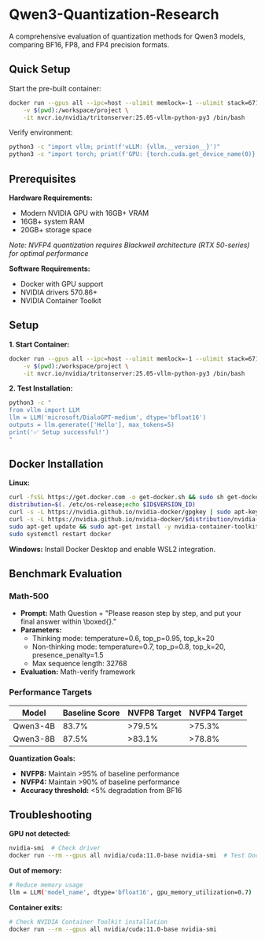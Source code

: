# Qwen3-Quantization-Research

A comprehensive evaluation of quantization methods for Qwen3 models, comparing BF16, FP8, and FP4 precision formats.

## Quick Setup

Start the pre-built container:

```bash
docker run --gpus all --ipc=host --ulimit memlock=-1 --ulimit stack=67108864 \
    -v $(pwd):/workspace/project \
    -it nvcr.io/nvidia/tritonserver:25.05-vllm-python-py3 /bin/bash
```

Verify environment:

```bash
python3 -c "import vllm; print(f'vLLM: {vllm.__version__}')"
python3 -c "import torch; print(f'GPU: {torch.cuda.get_device_name(0)}')"
```

## Prerequisites

**Hardware Requirements:**
- Modern NVIDIA GPU with 16GB+ VRAM
- 16GB+ system RAM
- 20GB+ storage space

*Note: NVFP4 quantization requires Blackwell architecture (RTX 50-series) for optimal performance*

**Software Requirements:**
- Docker with GPU support
- NVIDIA drivers 570.86+
- NVIDIA Container Toolkit

## Setup

**1. Start Container:**
```bash
docker run --gpus all --ipc=host --ulimit memlock=-1 --ulimit stack=67108864 \
    -v $(pwd):/workspace/project \
    -it nvcr.io/nvidia/tritonserver:25.05-vllm-python-py3 /bin/bash
```

**2. Test Installation:**
```bash
python3 -c "
from vllm import LLM
llm = LLM('microsoft/DialoGPT-medium', dtype='bfloat16')
outputs = llm.generate(['Hello'], max_tokens=5)
print('✅ Setup successful!')
"
```

## Docker Installation

**Linux:**
```bash
curl -fsSL https://get.docker.com -o get-docker.sh && sudo sh get-docker.sh
distribution=$(. /etc/os-release;echo $ID$VERSION_ID)
curl -s -L https://nvidia.github.io/nvidia-docker/gpgkey | sudo apt-key add -
curl -s -L https://nvidia.github.io/nvidia-docker/$distribution/nvidia-docker.list | sudo tee /etc/apt/sources.list.d/nvidia-docker.list
sudo apt-get update && sudo apt-get install -y nvidia-container-toolkit
sudo systemctl restart docker
```

**Windows:**
Install Docker Desktop and enable WSL2 integration.

## Benchmark Evaluation

### Math-500
- **Prompt:** Math Question + "Please reason step by step, and put your final answer within \boxed{}."
- **Parameters:** 
  - Thinking mode: temperature=0.6, top_p=0.95, top_k=20
  - Non-thinking mode: temperature=0.7, top_p=0.8, top_k=20, presence_penalty=1.5
  - Max sequence length: 32768
- **Evaluation:** Math-verify framework

### Performance Targets

| Model | Baseline Score | NVFP8 Target | NVFP4 Target |
|-------|---------------|--------------|--------------|
| Qwen3-4B | 83.7% | >79.5% | >75.3% |
| Qwen3-8B | 87.5% | >83.1% | >78.8% |

**Quantization Goals:**
- **NVFP8:** Maintain >95% of baseline performance
- **NVFP4:** Maintain >90% of baseline performance  
- **Accuracy threshold:** <5% degradation from BF16

## Troubleshooting

**GPU not detected:**
```bash
nvidia-smi  # Check driver
docker run --rm --gpus all nvidia/cuda:11.0-base nvidia-smi  # Test Docker GPU access
```

**Out of memory:**
```bash
# Reduce memory usage
llm = LLM('model_name', dtype='bfloat16', gpu_memory_utilization=0.7)
```

**Container exits:**
```bash
# Check NVIDIA Container Toolkit installation
docker run --rm --gpus all nvidia/cuda:11.0-base nvidia-smi
```
